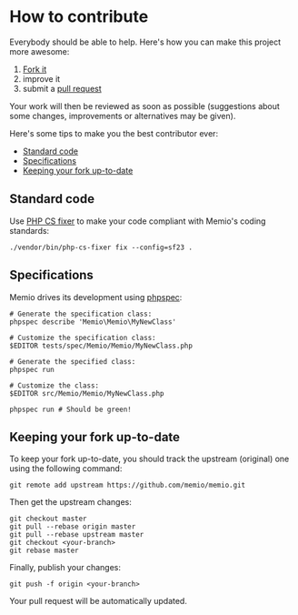 # How to contribute

Everybody should be able to help. Here's how you can make this project more
awesome:

1. [Fork it](https://github.com/memio/memio/fork_select)
2. improve it
3. submit a [pull request](https://help.github.com/articles/creating-a-pull-request)

Your work will then be reviewed as soon as possible (suggestions about some
changes, improvements or alternatives may be given).

Here's some tips to make you the best contributor ever:

* [Standard code](#standard-code)
* [Specifications](#specifications)
* [Keeping your fork up-to-date](#keeping-your-fork-up-to-date)

## Standard code

Use [PHP CS fixer](http://cs.sensiolabs.org/) to make your code compliant with
Memio's coding standards:

    ./vendor/bin/php-cs-fixer fix --config=sf23 .

## Specifications

Memio drives its development using [phpspec](http://www.phpspec.net/):

    # Generate the specification class:
    phpspec describe 'Memio\Memio\MyNewClass'

    # Customize the specification class:
    $EDITOR tests/spec/Memio/Memio/MyNewClass.php

    # Generate the specified class:
    phpspec run

    # Customize the class:
    $EDITOR src/Memio/Memio/MyNewClass.php

    phpspec run # Should be green!

## Keeping your fork up-to-date

To keep your fork up-to-date, you should track the upstream (original) one
using the following command:

    git remote add upstream https://github.com/memio/memio.git

Then get the upstream changes:

    git checkout master
    git pull --rebase origin master
    git pull --rebase upstream master
    git checkout <your-branch>
    git rebase master

Finally, publish your changes:

    git push -f origin <your-branch>

Your pull request will be automatically updated.
